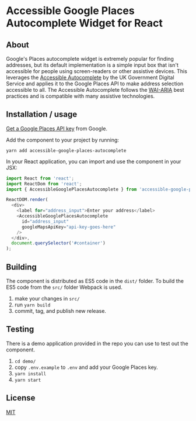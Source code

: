 # Accessible Google Places Autocomplete Widget for React

## About

Google's Places autocomplete widget is extremely popular for finding
addresses, but its default implementation is a simple input box that
isn't accessible for people using screen-readers or other assistive
devices. This leverages the
[Accessible Autocomplete](https://github.com/alphagov/accessible-autocomplete)
by the UK Government Digital Service and applies it to the Google Places API
to make address selection accessible to all. The Accessible Autocomplete
follows the [WAI-ARIA](https://www.w3.org/WAI/standards-guidelines/aria/) best
practices and is compatible with many assistive technologies.

## Installation / usage

[Get a Google Places API key](https://developers.google.com/places/web-service/get-api-key)
from Google.

Add the component to your project by running:

```
yarn add accessible-google-places-autocomplete
```

In your React application, you can import and use the component in your JSX:

```js
import React from 'react';
import ReactDom from 'react';
import { AccessibleGooglePlacesAutocomplete } from 'accessible-google-places-autocomplete';

ReactDOM.render(
  <div>
    <label for="address_input">Enter your address</label>
    <AccessibleGooglePlacesAutocomplete
      id="address_input"
      googleMapsApiKey="api-key-goes-here"
    />
  </div>,
  document.querySelector('#container')
);
```

## Building

The component is distributed as ES5 code in the `dist/` folder. To build the
ES5 code from the `src/` folder Webpack is used.

1.  make your changes in `src/`
2.  run `yarn build`
3.  commit, tag, and publish new release.

## Testing

There is a demo application provided in the repo you can use to test out
the component.

1.  `cd demo/`
2.  copy `.env.example` to `.env` and add your Google Places key.
3.  `yarn install`
4.  `yarn start`

## License

[MIT](LICENSE)
